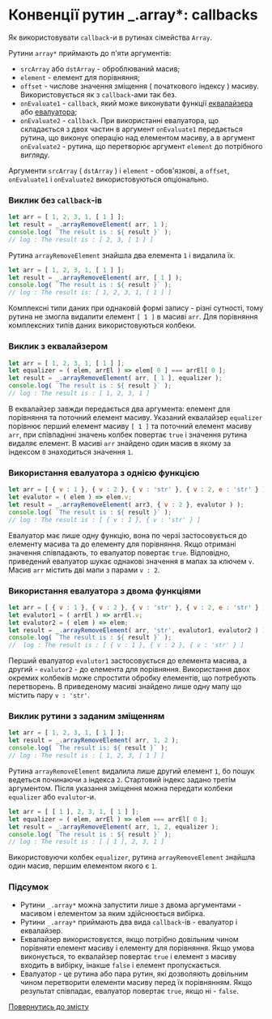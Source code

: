 # Конвенції рутин _.array*: callbacks

Як використовувати <code>callback</code>-и в рутинах сімейства <code>Array</code>.

Рутини `array*` приймають до п'яти аргументів:

- `srcArray` або `dstArray` - оброблюваний масив;
- `element` - елемент для порівняння;
- `offset` - числове значення зміщення ( початкового індексу ) масиву. Використовується як з `callback`-ами так без.
- `onEvaluate1` - `callback`, який може виконувати функції [еквалайзера](../concept/Equalizer.md) або [евалуатора](../concept/Evaluator.md);
- `onEvaluate2` - `callback`. При використанні евалуатора, що складається з двох частин в аргумент `onEvaluate1` передається рутина, що виконує операцію над елементом масиву, а в аргумент `onEvaluate2` - рутина, що перетворює аргумент `element` до потрібного вигляду.

Аргументи `srcArray` ( `dstArray` ) i `element` - обов'язкові, а `offset`, `onEvaluate1` i `onEvaluate2` використовуються опціонально.

### Виклик без `callback`-ів

```js
let arr = [ 1, 2, 3, 1, [ 1 ] ];
let result = _.arrayRemoveElement( arr, 1 );
console.log( `The result is : ${ result }` );
// log : The result is : [ 2, 3, [ 1 ] ]
```

Рутина `arrayRemoveElement` знайшла два елемента `1` і видалила їх.

```js
let arr = [ 1, 2, 3, 1, [ 1 ] ];
let result = _.arrayRemoveElement( arr, [ 1 ] );
console.log( `The result is : ${ result }` );
// log : The result is: [ 1, 2, 3, 1, [ 1 ] ]
```

Комплексні типи даних при однаковій формі запису - різні сутності, тому рутина не змогла видалити елемент `[ 1 ]` в масиві `arr`. Для порівняння комплексних типів даних використовуються колбеки.

### Виклик з еквалайзером

```js
let arr = [ 1, 2, 3, 1, [ 1 ] ];
let equalizer = ( elem, arrEl ) => elem[ 0 ] === arrEl[ 0 ];
let result = _.arrayRemoveElement( arr, [ 1 ], equalizer );
console.log( `The result is : ${ result }` );
// log : The result is : [ 1, 2, 3, 1 ]
```

В еквалайзер завжди передається два аргумента: елемент для порівняння та поточний елемент масиву. Указаний еквалайзер `equalizer` порівнює перший елемент масиву `[ 1 ]` та поточний елемент масиву `arr`, при співпадінні значень колбек повертає `true` i значення рутина видаляє елемент. В масиві `arr` знайдено один масив в якому за індексом `0` знаходиться значення `1`.

### Використання евалуатора з однією функцією

```js
let arr = [ { v : 1 }, { v : 2 }, { v : 'str' }, { v : 2, e : 'str' } ];
let evalutor = ( elem ) => elem.v;
let result = _.arrayRemoveElement( arr3, { v : 2 }, evalutor ) );
console.log( `The result is : ${ result }` );
// log : The result is : [ { v : 1 }, { v : 'str' } ]
```

Евалуатор має лише одну функцію, вона по черзі застосовується до елементу масива та до елементу для порівняння. Якщо отримані значення співпадають, то евалуатор повертає `true`. Відповідно, приведений евалуатор шукає однакові значення в мапах за ключем `v`. Масив `arr` містить дві мапи з парами `v : 2`.

### Використання евалуатора з двома функціями

```js
let arr = [ { v : 1 }, { v : 2 }, { v : 'str' }, { v : 2, e : 'str' } ];
let evalutor1 = ( arrEl ) => arrEl.v;
let evalutor2 = ( elem ) => elem;
let result = _.arrayRemoveElement( arr, 'str', evalutor1, evalutor2 ) );
console.log( `The result is : ${ result }` );
//  log : The result is : [ { v : 1 }, { v : 2 }, { v : 'str' } ]
```

Перший евалуатор `evalutor1` застосовується до елемента масива, а другий - `evalutor2` - до елемента для порівняння. Використання двох окремих колбеків може спростити обробку елементів, що потребують перетворень.
В приведеному масиві знайдено лише одну мапу що містить пару `v : 'str'`.

### Виклик рутини з заданим зміщенням

```js
let arr = [ 1, 2, 3, 1, [ 1 ] ];
let result = _.arrayRemoveElement( arr, 1, 2 );
console.log( `The result is: ${ result }` );
// log : The result is : [ 1, 2, 3, [ 1 ] ]
```

Рутина `arrayRemoveElement` видалила лише другий елемент `1`, бо пошук ведеться починаючи з індекса `2`. Стартовий індекс задано третім аргументом. Після указання зміщення можна передати колбеки `equalizer` або `evalutor`-и.

```js
let arr = [ [ 1 ], 2, 3, 1, [ 1 ] ];
let equalizer = ( elem, arrEl ) => elem === arrEl[ 0 ];
let result = _.arrayRemoveElement( arr, 1, 2, equalizer );
console.log( `The result is : ${ result }` );
// log : The result is : [ [ 1 ], 2, 3, 1 ]
```

Використовуючи колбек `equalizer`, рутина `arrayRemoveElement` знайшла один масив, першим елементом якого є `1`.

### Підсумок

- Рутини `_.array*` можна запустити лише з двома аргументами - масивом і елементом за яким здійснюється вибірка.
- Рутини `_.array*` приймають два вида `callback`-ів - евалуатор і еквалайзер.
- Еквалайзер використовуєтся, якщо потрібно довільним чином порівняти елемент масиву і елементу для порівняння. Якщо умова виконується, то еквалайзер повертає `true` і елемент з масиву входить в вибірку, інакше `false` і елемент пропускається.
- Евалуатор - це рутина або пара рутин, які дозволяють довільним чином перетворити елементи масиву перед їх порівнянням. Якщо результат співпадає, евалуатор повертає `true`, якщо ні - `false`.

[Повернутись до змісту](../README.md#Туторіали)
